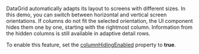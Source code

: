DataGrid automatically adapts its layout to screens with different sizes. In this demo, you can switch between horizontal and vertical screen orientations. If columns do not fit the selected orientation, the UI component hides them one by one, starting with the rightmost column. Information from the hidden columns is still available in adaptive detail rows.

To enable this feature, set the [columnHidingEnabled](/Documentation/ApiReference/UI_Widgets/dxDataGrid/Configuration/#columnHidingEnabled) property to **true**.
